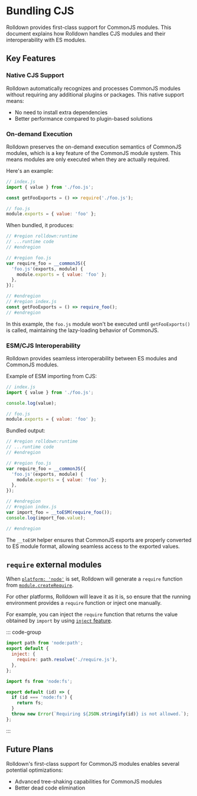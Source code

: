 # Bundling CJS

Rolldown provides first-class support for CommonJS modules. This document explains how Rolldown handles CJS modules and their interoperability with ES modules.

## Key Features

### Native CJS Support

Rolldown automatically recognizes and processes CommonJS modules without requiring any additional plugins or packages. This native support means:

- No need to install extra dependencies
- Better performance compared to plugin-based solutions

### On-demand Execution

Rolldown preserves the on-demand execution semantics of CommonJS modules, which is a key feature of the CommonJS module system. This means modules are only executed when they are actually required.

Here's an example:

```js
// index.js
import { value } from './foo.js';

const getFooExports = () => require('./foo.js');

// foo.js
module.exports = { value: 'foo' };
```

When bundled, it produces:

```js
// #region rolldown:runtime
// ...runtime code
// #endregion

// #region foo.js
var require_foo = __commonJS({
  'foo.js'(exports, module) {
    module.exports = { value: 'foo' };
  },
});

// #endregion
// #region index.js
const getFooExports = () => require_foo();
// #endregion
```

In this example, the `foo.js` module won't be executed until `getFooExports()` is called, maintaining the lazy-loading behavior of CommonJS.

### ESM/CJS Interoperability

Rolldown provides seamless interoperability between ES modules and CommonJS modules.

Example of ESM importing from CJS:

```js
// index.js
import { value } from './foo.js';

console.log(value);

// foo.js
module.exports = { value: 'foo' };
```

Bundled output:

```js
// #region rolldown:runtime
// ...runtime code
// #endregion

// #region foo.js
var require_foo = __commonJS({
  'foo.js'(exports, module) {
    module.exports = { value: 'foo' };
  },
});

// #endregion
// #region index.js
var import_foo = __toESM(require_foo());
console.log(import_foo.value);

// #endregion
```

The `__toESM` helper ensures that CommonJS exports are properly converted to ES module format, allowing seamless access to the exported values.

## `require` external modules

When [`platform: 'node'`](../features.md#platform-presets) is set, Rolldown will generate a `require` function from [`module.createRequire`](https://nodejs.org/docs/latest/api/module.html#modulecreaterequirefilename).

For other platforms, Rolldown will leave it as it is, so ensure that the running environment provides a `require` function or inject one manually.

For example, you can inject the `require` function that returns the value obtained by `import` by using [`inject` feature](../features.md#inject).

::: code-group

```js [rolldown.config.js]
import path from 'node:path';
export default {
  inject: {
    require: path.resolve('./require.js'),
  },
};
```

```js [require.js]
import fs from 'node:fs';

export default (id) => {
  if (id === 'node:fs') {
    return fs;
  }
  throw new Error(`Requiring ${JSON.stringify(id)} is not allowed.`);
};
```

:::

## Future Plans

Rolldown's first-class support for CommonJS modules enables several potential optimizations:

- Advanced tree-shaking capabilities for CommonJS modules
- Better dead code elimination
